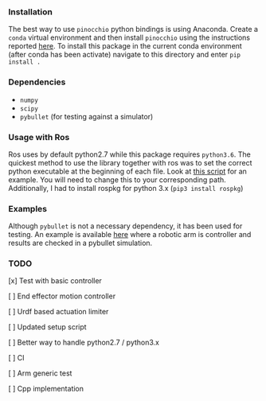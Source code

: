 ### Installation

The best way to use `pinocchio` python bindings is using Anaconda. Create a `conda` virtual environment and then install `pinocchio`
using the instructions reported [here](https://github.com/conda-forge/pinocchio-feedstock). To install this package in the current
conda environment (after conda has been activate) navigate to this directory and enter `pip install .` 

### Dependencies
- `numpy`
- `scipy`
- `pybullet` (for testing against a simulator)
 
### Usage with Ros

Ros uses by default python2.7 while this package requires `python3.6`. The quickest method to use the library together with 
ros was to set the correct python executable at the beginning of each file. Look at [this script](test/test_op_space_controller.py) for an example. 
You will need to change this to your corresponding path. Additionally, I had to install rospkg for python 3.x (`pip3 install rospkg`)

### Examples

Although `pybullet` is not a necessary dependency, it has been used for testing. An example is available [here](test/test_op_space_controller.py) 
where a robotic arm is controller and results are checked in a pybullet simulation.  

### TODO 
[x] Test with basic controller

[ ] End effector motion controller

[ ] Urdf based actuation limiter
 
[ ] Updated setup script 

[ ] Better way to handle python2.7 / python3.x

[ ] CI

[ ] Arm generic test

[ ] Cpp implementation

